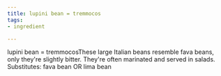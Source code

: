 ```yaml
---
title: lupini bean = tremmocos
tags:
- ingredient

---
```

lupini bean = tremmocosThese large Italian beans resemble fava beans, only they're slightly bitter. They're often marinated and served in salads. Substitutes: fava bean OR lima bean
